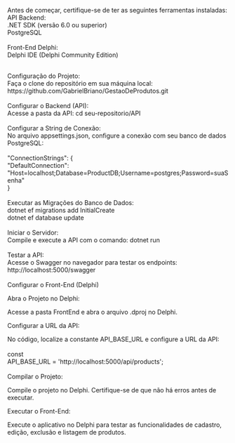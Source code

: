 Antes de começar, certifique-se de ter as seguintes ferramentas instaladas:<br>
API Backend:<br>
	.NET SDK (versão 6.0 ou superior)<br>
   PostgreSQL<br>
<br>
Front-End Delphi:<br>
	Delphi IDE (Delphi Community Edition)<br>

<br>
Configuração do Projeto:<br>
Faça o clone do repositório em sua máquina local: <br>
https://github.com/GabrielBriano/GestaoDeProdutos.git<br>

<br>
Configurar o Backend (API):<br>
Acesse a pasta da API: cd seu-repositorio/API<br>

<br>
Configurar a String de Conexão:<br>
	No arquivo appsettings.json, configure a conexão com seu banco de dados PostgreSQL:<br>
<br>
	"ConnectionStrings": {<br>
  		"DefaultConnection": "Host=localhost;Database=ProductDB;Username=postgres;Password=suaSenha"<br>
	}<br>

<br>
Executar as Migrações do Banco de Dados:<br>
	dotnet ef migrations add InitialCreate<br>
	dotnet ef database update<br>

<br>
Iniciar o Servidor:<br>
	Compile e execute a API com o comando: dotnet run<br>

<br>
Testar a API:<br>
	Acesse o Swagger no navegador para testar os endpoints: http://localhost:5000/swagger<br>

<br>
Configurar o Front-End (Delphi)<br>

Abra o Projeto no Delphi:<br>

Acesse a pasta FrontEnd e abra o arquivo .dproj no Delphi.<br>

Configurar a URL da API:<br>

No código, localize a constante API_BASE_URL e configure a URL da API:<br>
<br>
const<br>
  API_BASE_URL = 'http://localhost:5000/api/products';<br>
<br>
Compilar o Projeto:<br>

Compile o projeto no Delphi. Certifique-se de que não há erros antes de executar.<br>

Executar o Front-End:<br>

Execute o aplicativo no Delphi para testar as funcionalidades de cadastro, edição, exclusão e listagem de produtos.
